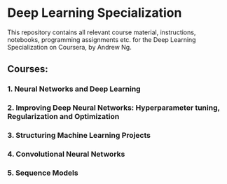 # Deep Learning Specialization

This repository contains all relevant course material, instructions, notebooks, programming assignments etc. for the Deep Learning Specialization on Coursera, by Andrew Ng.

## Courses:

### 1. Neural Networks and Deep Learning

### 2. Improving Deep Neural Networks: Hyperparameter tuning, Regularization and Optimization

### 3. Structuring Machine Learning Projects

### 4. Convolutional Neural Networks

### 5. Sequence Models